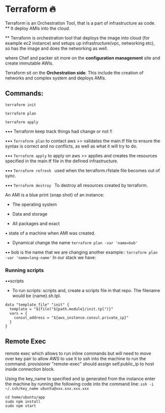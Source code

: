 # Terraform 🔥

Terraform is an Orchestration Tool, that is a part of infrastructure as code.
** It deploy AMIs into the cloud.

** Terraform is orchestration tool that deploys the image into cloud (for example ec2 instance) and setups up infrastructure(vpc, networking etc), so has the image and does the networking as well.

where Chef and packer sit more on the **configuration management** site and create immutable AWIs.

Terraform  sit on the **Orchestration side**. This include the creation  of networks and complex system and deploys AMIs.

## Commands:

```
terraform init
```
```
terraform plan
```
```
terraform apply
```

••• Terraform keep track things had change or not !!

••• ``` Terraform plan ``` to contact aws >> validates the main.tf file to ensure the syntax is correct and no conflicts, as well as what it will try to do.

••• ``` Terraform apply ``` to apply on aws >> applies and creates the resources specified in the main.tf file in the defined infrastructure.

••• ```Terraform refresh ``` used when the terraform.rfstate file becomes out of sync.


••• ```Terraform destroy ```  To destroy all resources created by terraform.


An AMI is a blue print (snap shot) of an instance:
 - The operating system

 - Data and storage

 - All packages and exact

 • state of a machine when AMI was created.

 - Dynamical change the name ```terraform plan -var 'name=bob'```

 •• bob is the name that we are changing another example:: ```terraform plan -var 'name=long-name'```
 In our stack we have:


### Running scripts

 ••scripts

 - To run scripts: scripts and, create a scripts file in that repo. The filename would be {name}.sh.tpl.

 ```
 data "template_file" "init" {
   template = "${file("${path.module}/init.tpl")}"
   vars = {
     consul_address = "${aws_instance.consul.private_ip}"
   }
 }

 ```

## Remote Exec

remote exec which allows to run inline commands but will need to move over key pair to allow AWS to use it to ssh into the machine to run the command. provisioner "remote-exec" should assign self.public_ip to host inside connection block.


Using the key_name to specified and ip generated from the instance enter the machine by running the following code into the command line: ```ssh -i ~/.ssh/key_name ubuntu@xxx.xxx.xxx.xxx ```

```
cd home/ubuntu/app
sudo npm install
sudo npm start

```
